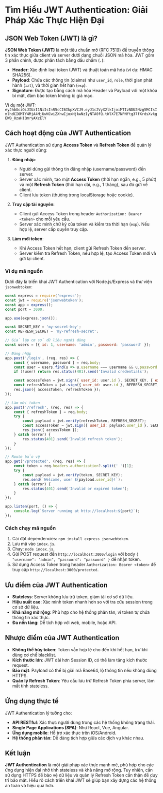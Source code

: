 # Tìm Hiểu JWT Authentication: Giải Pháp Xác Thực Hiện Đại

## JSON Web Token (JWT) là gì?

**JSON Web Token (JWT)** là một tiêu chuẩn mở (RFC 7519) để truyền thông tin xác thực giữa client và server dưới dạng chuỗi JSON mã hóa. JWT gồm 3 phần chính, được phân tách bằng dấu chấm (`.`):

-   **Header**: Xác định loại token (JWT) và thuật toán mã hóa (ví dụ: HMAC SHA256).
-   **Payload**: Chứa các thông tin (claims) như `user_id`, `role`, thời gian phát hành (`iat`), và thời gian hết hạn (`exp`).
-   **Signature**: Được tạo bằng cách mã hóa Header và Payload với một khóa bí mật, đảm bảo token không bị giả mạo.

Ví dụ một JWT:  
`eyJhbGciOiJIUzI1NiIsInR5cCI6IkpXVCJ9.eyJ1c2VyX2lkIjoiMTIzNDU2Nzg5MCIsImlhdCI6MTY4MjA4MjUwNCwiZXhwIjoxNjkwNzIyNTA0fQ.tWlX7E7NPNftg37fXrdsXvkgEWB_8zaHIQmryAXzElY`

## Cách hoạt động của JWT Authentication

JWT Authentication sử dụng **Access Token** và **Refresh Token** để quản lý xác thực người dùng:

1.  **Đăng nhập**:
    
    -   Người dùng gửi thông tin đăng nhập (username/password) đến server.
    -   Server xác minh, tạo một **Access Token** (thời hạn ngắn, e.g., 5 phút) và một **Refresh Token** (thời hạn dài, e.g., 1 tháng), sau đó gửi về client.
    -   Client lưu token (thường trong localStorage hoặc cookie).
2.  **Truy cập tài nguyên**:
    
    -   Client gửi Access Token trong header `Authorization: Bearer <token>` cho mỗi yêu cầu.
    -   Server xác minh chữ ký của token và kiểm tra thời hạn (`exp`). Nếu hợp lệ, server cấp quyền truy cập.
3.  **Làm mới token**:
    
    -   Khi Access Token hết hạn, client gửi Refresh Token đến server.
    -   Server kiểm tra Refresh Token, nếu hợp lệ, tạo Access Token mới và gửi lại client.

### Ví dụ mã nguồn

Dưới đây là triển khai JWT Authentication với Node.js/Express và thư viện `jsonwebtoken`:

```javascript
const express = require('express');
const jwt = require('jsonwebtoken');
const app = express();
const port = 3000;

app.use(express.json());

const SECRET_KEY = 'my-secret-key';
const REFRESH_SECRET = 'my-refresh-secret';

// Giả lập cơ sở dữ liệu người dùng
const users = [{ id: 1, username: 'admin', password: 'password' }];

// Đăng nhập
app.post('/login', (req, res) => {
    const { username, password } = req.body;
    const user = users.find(u => u.username === username && u.password === password);
    if (!user) return res.status(401).send('Invalid credentials');

    const accessToken = jwt.sign({ user_id: user.id }, SECRET_KEY, { expiresIn: '5m' });
    const refreshToken = jwt.sign({ user_id: user.id }, REFRESH_SECRET, { expiresIn: '30d' });
    res.json({ accessToken, refreshToken });
});

// Làm mới token
app.post('/refresh', (req, res) => {
    const { refreshToken } = req.body;
    try {
        const payload = jwt.verify(refreshToken, REFRESH_SECRET);
        const accessToken = jwt.sign({ user_id: payload.user_id }, SECRET_KEY, { expiresIn: '5m' });
        res.json({ accessToken });
    } catch (error) {
        res.status(401).send('Invalid refresh token');
    }
});

// Route bảo vệ
app.get('/protected', (req, res) => {
    const token = req.headers.authorization?.split(' ')[1];
    try {
        const payload = jwt.verify(token, SECRET_KEY);
        res.send(`Welcome, user ${payload.user_id}!`);
    } catch (error) {
        res.status(401).send('Invalid or expired token');
    }
});

app.listen(port, () => {
    console.log(`Server running at http://localhost:${port}`);
});

```

### Cách chạy mã nguồn

1.  Cài đặt dependencies: `npm install express jsonwebtoken`.
2.  Lưu mã vào `index.js`.
3.  Chạy: `node index.js`.
4.  Gửi POST request đến `http://localhost:3000/login` với body `{ "username": "admin", "password": "password" }` để nhận token.
5.  Sử dụng Access Token trong header `Authorization: Bearer <token>` để truy cập `http://localhost:3000/protected`.

## Ưu điểm của JWT Authentication

-   **Stateless**: Server không lưu trữ token, giảm tải cơ sở dữ liệu.
-   **Hiệu suất cao**: Xác minh token nhanh hơn so với tra cứu session trong cơ sở dữ liệu.
-   **Khả năng mở rộng**: Phù hợp cho hệ thống phân tán, vì token tự chứa thông tin xác thực.
-   **Đa nền tảng**: Dễ tích hợp với web, mobile, hoặc API.

## Nhược điểm của JWT Authentication

-   **Không thể hủy token**: Token vẫn hợp lệ cho đến khi hết hạn, trừ khi dùng cơ chế blacklist.
-   **Kích thước lớn**: JWT dài hơn Session ID, có thể làm tăng kích thước request.
-   **Bảo mật**: Payload có thể bị giải mã Base64, lộ thông tin nếu không dùng HTTPS.
-   **Quản lý Refresh Token**: Yêu cầu lưu trữ Refresh Token phía server, làm mất tính stateless.

## Ứng dụng thực tế

JWT Authentication lý tưởng cho:

-   **API RESTful**: Xác thực người dùng trong các hệ thống không trạng thái.
-   **Single Page Applications (SPA)**: Như React, Vue, Angular.
-   **Ứng dụng mobile**: Hỗ trợ xác thực trên iOS/Android.
-   **Hệ thống phân tán**: Dễ dàng tích hợp giữa các dịch vụ khác nhau.

## Kết luận

**JWT Authentication** là một giải pháp xác thực mạnh mẽ, phù hợp cho các ứng dụng hiện đại nhờ tính stateless và khả năng mở rộng. Tuy nhiên, cần sử dụng HTTPS để bảo vệ dữ liệu và quản lý Refresh Token cẩn thận để duy trì bảo mật. Hiểu rõ cách triển khai JWT sẽ giúp bạn xây dựng các hệ thống an toàn và hiệu quả hơn.[](https://duthanhduoc.com/blog/p3-giai-ngo-authentication-jwt)
